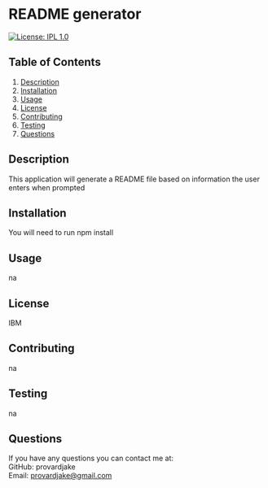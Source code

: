 # README generator

  [![License: IPL 1.0](https://img.shields.io/badge/License-IPL_1.0-blue.svg)](https://opensource.org/licenses/IPL-1.0)

  ## Table of Contents
  1. [Description](#description)
  2. [Installation](#installation)
  3. [Usage](#usage)
  4. [License](#license)
  5. [Contributing](#contributing)
  6. [Testing](#testing)
  7. [Questions](#questions)

  ## Description
  This application will generate a README file based on information the user enters when prompted

  ## Installation
  You will need to run npm install

  ## Usage
  na

  ## License
  IBM

  ## Contributing
  na

  ## Testing
  na

  ## Questions
  If you have any questions you can contact me at: <br />
  GitHub: provardjake<br />
  Email: provardjake@gmail.com

